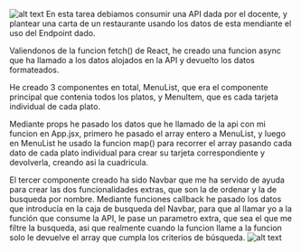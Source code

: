![alt text](image.png)
En esta tarea debiamos consumir una API dada por el docente, y plantear una carta de un restaurante usando los datos de esta mendiante el uso del Endpoint dado.

Valiendonos de la funcion fetch() de React, he creado una funcion async que ha llamado a los datos alojados en la API y devuelto los datos formateados.

He creado 3 componentes en total, MenuList, que era el componente principal que contenia todos los platos, y MenuItem, que es cada tarjeta individual de cada plato. 

Mediante props he pasado los datos que he llamado de la api con mi funcion en App.jsx, primero he pasado el array entero a MenuList, y luego en MenuList he usado la funcion map() para recorrer el array pasando cada dato de cada plato individual para crear su tarjeta correspondiente y devolverla, creando asi la cuadricula. 

El tercer componente creado ha sido Navbar que me ha servido de ayuda para crear las dos funcionalidades extras, que son la de ordenar y la de busqueda por nombre. Mediante funciones callback he pasado los datos que introducía en la caja de busqueda del Navbar, para que al llamar yo a la función que consume la API, le pase un parametro extra, que sea el que me filtre la busqueda, asi que realmente cuando la funcion llame a la funcion solo le devuelve el array que cumpla los criterios de búsqueda.
![alt text](image2.png)